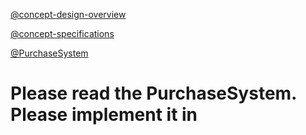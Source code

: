 [@concept-design-overview](../../background/concept-design-overview.md)

[@concept-specifications](../../background/concept-specifications.md)

[@PurchaseSystem](./PurchaseSystem.md)

# Please read the PurchaseSystem. Please implement it in
